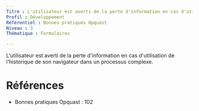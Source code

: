 ```yaml
---
Titre : L'utilisateur est averti de la perte d'information en cas d'utilisation de l'historique de son navigateur dans un processus complexe.
Profil : Développement
Référentiel : Bonnes pratiques Opquast
Niveau : 3
Thématique : Formulaires

---
```

L'utilisateur est averti de la perte d'information en cas d'utilisation de l'historique de son navigateur dans un processus complexe.

# Références

*   Bonnes pratiques Opquast : 102